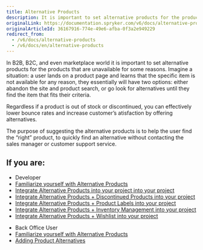 ```yaml
---
title: Alternative Products
description: It is important to set alternative products for the products that are unavailable for some reason. This helps users to find the “right” product.
originalLink: https://documentation.spryker.com/v6/docs/alternative-products
originalArticleId: 36167916-774e-49e6-afba-0f3a2e949229
redirect_from:
  - /v6/docs/alternative-products
  - /v6/docs/en/alternative-products
---
```


In B2B, B2C, and even marketplace world it is important to set alternative products for the products that are unavailable for some reasons. Imagine a situation: a user lands on a product page and learns that the specific item is not available for any reason, they essentially will have two options: either abandon the site and product search, or go look for alternatives until they find the item that fits their criteria.

Regardless if a product is out of stock or discontinued, you can effectively lower bounce rates and increase customer’s atisfaction by offering alternatives.

The purpose of suggesting the alternative products is to help the user find the “right” product, to quickly find an alternative without contacting the sales manager or customer support service.

## If you are:

<div class="mr-container">
    <div class="mr-list-container">
        <!-- col1 -->
        <div class="mr-col">
            <ul class="mr-list mr-list-green">
                <li class="mr-title">Developer</li>
                <li><a href="/docs\scos\user\features\202009.0\alternative-products\alternative-products-feature-overview.html" class="mr-link">Familiarize yourself with Alternative Products</a></li>
                <li><a href="docs\scos\dev\migration-and-integration\202009.0\feature-integration-guides\alternative-products-feature-integration.md" class="mr-link">Integrate Alternative Products into your project into your project</a></li>
                <li><a href="docs\scos\dev\migration-and-integration\202009.0\feature-integration-guides\alternative-products-discontinued-products-feature-integration.md" class="mr-link">Integrate Alternative Products + Discontinued Products into your project</a></li>
                <li><a href="docs\scos\dev\migration-and-integration\202108.0\feature-integration-guides\alternative-products-product-label-feature-integration.md" class="mr-link">Integrate Alternative Products + Product Labels into your project</a></li>
                <li><a href="docs\scos\dev\migration-and-integration\202009.0\feature-integration-guides\alternative-products-inventory-management-feature-integration.md" class="mr-link">Integrate Alternative Products + Inventory Management into your project</a></li>
                <li><a href="docs\scos\dev\migration-and-integration\202009.0\feature-integration-guides\alternative-products-wishlist-feature-integration.md" class="mr-link">Integrate Alternative Products + Wishlist into your project</a></li>
            </ul>
        </div>
        <!-- col2 -->
        <div class="mr-col">
            <ul class="mr-list mr-list-blue">
                <li class="mr-title"> Back Office User</li>
               <li><a href="docs\scos\user\features\202009.0\alternative-products\alternative-products-feature-overview.md" class="mr-link">Familiarize yourself with Alternative Products</a></li>
                <li><a href="docs\scos\user\user-guides\202009.0\back-office-user-guide\catalog\products\managing-products\adding-product-alternatives.md" class="mr-link">Adding Product Alternatives</a></li>
            </ul>
        </div>
    </div>
</div>
